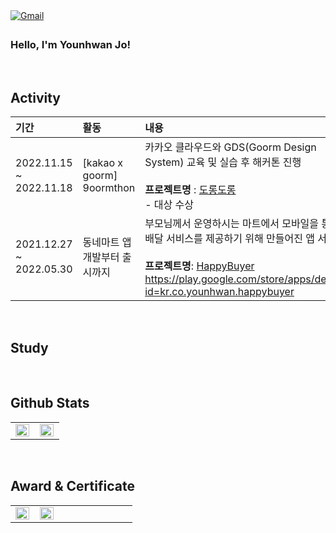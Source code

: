 <a href="mailto:younhwan0903@gmail.com" target="_blank">
<img src=https://img.shields.io/badge/Gmail-D14836?&style=for-the-badge&logo=Gmail&logoColor=white alt=Gmail style="margin-bottom: 5px;" />
</a>

### Hello, I'm Younhwan Jo!

<br/>

## **Activity**

| 기간 | 활동 | 내용     |
|:----|:---------|:--------|
| 2022.11.15 ~ 2022.11.18 | [kakao x goorm] 9oormthon | 카카오 클라우드와 GDS(Goorm Design System) 교육 및 실습 후 해커톤 진행 <br><br> **프로젝트명** : [도롱도롱](https://github.com/dorongdorong2022) <br> - 대상 수상
| 2021.12.27 ~ 2022.05.30 | 동네마트 앱 개발부터 출시까지 | 부모님께서 운영하시는 마트에서 모바일을 통한 배달 서비스를 제공하기 위해 만들어진 앱 서비스 <br><br> **프로젝트명**: [HappyBuyer](https://github.com/younhwan97/happy-buyer-app) <br> https://play.google.com/store/apps/details?id=kr.co.younhwan.happybuyer|

<br/>

## **Study**


<br/>

## **Github Stats**

<table style="width: "100%" !important;">
  <tr>
    <td valign="top" width="50%">
      <img src="https://github-readme-stats.vercel.app/api?username=younhwan97&show_icons=true&count_private=true&hide_border=true" align="left" style="width: 98%" />
    </td>
    <td valign="top" width="50%">
      <img src="https://github-readme-stats.vercel.app/api/top-langs/?username=younhwan97&hide_border=true&layout=compact&hide=html,ruby,tex,scss,shell" align="left" style="width: 98%" />
    </td>
  </tr>
</table>

<br/>

## **Award & Certificate**

<table style="width: "100%" !important;">
  <tr>
    <td valign="top" width="20%">
      <img src="https://user-images.githubusercontent.com/78298663/203236529-9a463cfa-d991-4fd1-9610-dedad183ba3b.png" align="left" style="width: 98%" />
    </td>
    <td valign="top" width="20%">
      <img src="https://user-images.githubusercontent.com/78298663/195604673-aa582923-4c41-4714-8363-3fc9b99af5d8.png" align="left" style="width: 98%" />
    </td>
    <td valign="top" width="20%">
    </td>
    <td valign="top" width="20%">
    </td>
    <td valign="top" width="20%">
    </td>
  </tr>
</table>